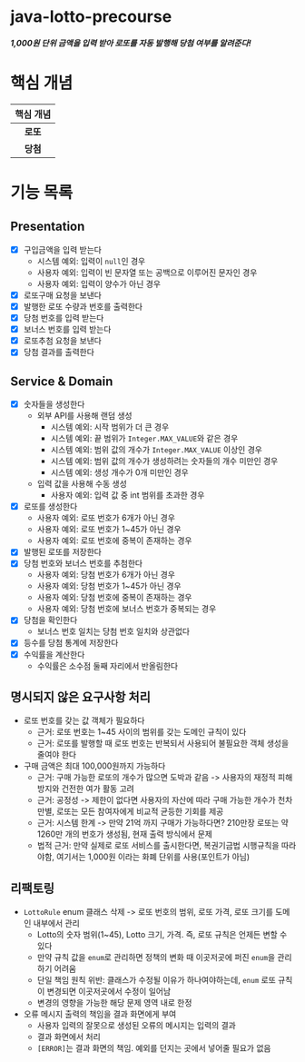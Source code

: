 # java-lotto-precourse

***1,000원 단위 금액을 입력 받아 로또를 자동 발행해 당첨 여부를 알려준다!***

# 핵심 개념
| 핵심 개념  |
|:------:|
| **로또** |
| **당첨** |

# 기능 목록
## Presentation
- [x] 구입금액을 입력 받는다
  - 시스템 예외: 입력이 `null`인 경우 
  - 사용자 예외: 입력이 빈 문자열 또는 공백으로 이루어진 문자인 경우
  - 사용자 예외: 입력이 양수가 아닌 경우
- [x] 로또구매 요청을 보낸다
- [x] 발행한 로또 수량과 번호를 출력한다
- [x] 당첨 번호를 입력 받는다
- [x] 보너스 번호를 입력 받는다
- [x] 로또추첨 요청을 보낸다
- [x] 당첨 결과를 출력한다

## Service & Domain
- [x] 숫자들을 생성한다
  - 외부 API를 사용해 랜덤 생성
    - 시스템 예외: 시작 범위가 더 큰 경우
    - 시스템 예외: 끝 범위가 `Integer.MAX_VALUE`와 같은 경우
    - 시스템 예외: 범위 값의 개수가 `Integer.MAX_VALUE` 이상인 경우
    - 시스템 예외: 범위 값의 개수가 생성하려는 숫자들의 개수 미만인 경우
    - 시스템 예외: 생성 개수가 0개 미만인 경우
  - 입력 값을 사용해 수동 생성
    - 사용자 예외: 입력 값 중 int 범위를 초과한 경우
- [x] 로또를 생성한다
  - 사용자 예외: 로또 번호가 6개가 아닌 경우
  - 사용자 예외: 로또 번호가 1~45가 아닌 경우
  - 사용자 예외: 로또 번호에 중복이 존재하는 경우
- [x] 발행된 로또를 저장한다
- [x] 당첨 번호와 보너스 번호를 추첨한다
  - 사용자 예외: 당첨 번호가 6개가 아닌 경우 
  - 사용자 예외: 당첨 번호가 1~45가 아닌 경우 
  - 사용자 예외: 당첨 번호에 중복이 존재하는 경우
  - 사용자 예외: 당첨 번호에 보너스 번호가 중복되는 경우
- [x] 당첨을 확인한다
  - 보너스 번호 일치는 당첨 번호 일치와 상관없다
- [x] 등수를 당첨 통계에 저장한다
- [x] 수익률을 계산한다
  - 수익률은 소수점 둘째 자리에서 반올림한다

## 명시되지 않은 요구사항 처리
- 로또 번호를 갖는 값 객체가 필요하다
  - 근거: 로또 번호는 1~45 사이의 범위를 갖는 도메인 규칙이 있다
  - 근거: 로또를 발행할 때 로또 번호는 반복되서 사용되어 불필요한 객체 생성을 줄여야 한다
- 구매 금액은 최대 100,000원까지 가능하다
  - 근거: 구매 가능한 로또의 개수가 많으면 도박과 같음 -> 사용자의 재정적 피해 방지와 건전한 여가 활동 고려
  - 근거: 공정성 -> 제한이 없다면 사용자의 자산에 따라 구매 가능한 개수가 천차만별, 로또는 모든 참여자에게 비교적 균등한 기회를 제공
  - 근거: 시스템 한계 -> 만약 21억 까지 구매가 가능하다면? 210만장 로또는 약 1260만 개의 번호가 생성됨, 현재 출력 방식에서 문제 
  - 법적 근거: 만약 실제로 로또 서비스를 출시한다면, 복권기금법 시행규칙을 따라야함, 여기서는 1,000원 이라는 화폐 단위를 사용(포인트가 아님)

## 리팩토링
- `LottoRule` enum 클래스 삭제 -> 로또 번호의 범위, 로또 가격, 로또 크기를 도메인 내부에서 관리
  - Lotto의 숫자 범위(1~45), Lotto 크기, 가격. 즉, 로또 규칙은 언제든 변할 수 있다
  - 만약 규칙 값을 `enum`로 관리하면 정책의 변화 때 이곳저곳에 퍼진 `enum`을 관리하기 어려움
  - 단일 책임 원칙 위반: 클래스가 수정될 이유가 하나여야하는데, `enum` 로또 규칙이 변경되면 이곳저곳에서 수정이 일어남
  - 변경의 영향을 가능한 해당 문제 영역 내로 한정
- 오류 메시지 출력의 책임을 결과 화면에게 부여
  - 사용자 입력의 잘못으로 생성된 오류의 메시지는 입력의 결과
  - 결과 화면에서 처리
  - `[ERROR]`는 결과 화면의 책임. 예외를 던지는 곳에서 넣어줄 필요가 없음 
